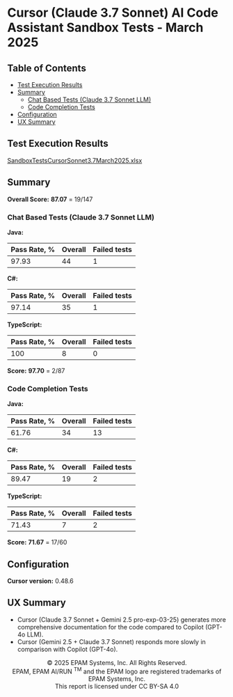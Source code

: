 # Cursor (Claude 3.7 Sonnet) AI Code Assistant Sandbox Tests - March 2025

## Table of Contents
- [Test Execution Results](#test-execution-results)
- [Summary](#summary)
    - [Chat Based Tests (Claude 3.7 Sonnet LLM)](#chat-based-tests-claude-37-sonnet-llm)
    - [Code Completion Tests](#code-completion-tests)
- [Configuration](#configuration)
- [UX Summary](#ux-summary)

## Test Execution Results

[SandboxTestsCursorSonnet3.7March2025.xlsx](../../../../../reports/2025/SandboxTestsCursorSonnet3.7March2025.xlsx)

## Summary

**Overall Score:** **87.07** = 19/147

### Chat Based Tests (Claude 3.7 Sonnet LLM)

**Java:**

| Pass Rate, % | Overall | Failed tests |
|--------------|---------|--------------|
| 97.93        | 44      | 1            |

**C#:**

| Pass Rate, % | Overall | Failed tests |
|--------------|---------|--------------|
| 97.14        | 35      | 1            |

**TypeScript:**

| Pass Rate, % | Overall | Failed tests |
|--------------|---------|--------------|
| 100          | 8       | 0            |

**Score:** **97.70** = 2/87

### Code Completion Tests

**Java:**

| Pass Rate, % | Overall | Failed tests |
|--------------|---------|--------------|
| 61.76        | 34      | 13           |

**C#:**

| Pass Rate, % | Overall | Failed tests |
|--------------|---------|--------------|
| 89.47        | 19      | 2            |

**TypeScript:**

| Pass Rate, % | Overall | Failed tests |
|--------------|---------|--------------|
| 71.43        | 7       | 2            |

**Score:** **71.67** = 17/60

## Configuration

**Cursor version:** 0.48.6

## UX Summary

- Cursor (Claude 3.7 Sonnet + Gemini 2.5 pro-exp-03-25) generates more comprehensive documentation for the code compared to Copilot (GPT-4o LLM).
- Cursor (Gemini 2.5 + Claude 3.7 Sonnet) responds more slowly in comparison with Copilot (GPT-4o).

<p style="text-align: center;">    © 2025 EPAM Systems, Inc. All Rights Reserved.<br/>    EPAM, EPAM AI/RUN <sup>TM</sup> and the EPAM logo are registered trademarks of EPAM Systems, Inc.<br>    This report is licensed under CC BY-SA 4.0<br/></p>
